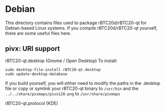 
Debian
====================
This directory contains files used to package rBTC20d/rBTC20-qt
for Debian-based Linux systems. If you compile rBTC20d/rBTC20-qt yourself, there are some useful files here.

## pivx: URI support ##


rBTC20-qt.desktop  (Gnome / Open Desktop)
To install:

	sudo desktop-file-install rBTC20-qt.desktop
	sudo update-desktop-database

If you build yourself, you will either need to modify the paths in
the .desktop file or copy or symlink your rBTC20-qt binary to `/usr/bin`
and the `../../share/pixmaps/pivx128.png` to `/usr/share/pixmaps`

rBTC20-qt.protocol (KDE)

